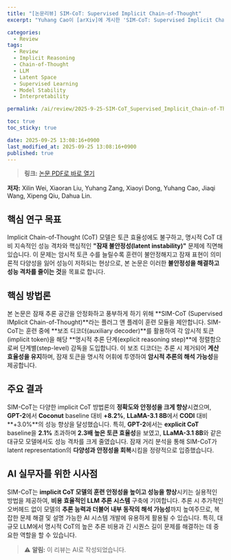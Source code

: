 ```yaml
---
title: "[논문리뷰] SIM-CoT: Supervised Implicit Chain-of-Thought"
excerpt: "Yuhang Cao이 [arXiv]에 게시한 'SIM-CoT: Supervised Implicit Chain-of-Thought' 논문에 대한 자세한 리뷰입니다."

categories:
  - Review
tags:
  - Review
  - Implicit Reasoning
  - Chain-of-Thought
  - LLM
  - Latent Space
  - Supervised Learning
  - Model Stability
  - Interpretability

permalink: /ai/review/2025-9-25-SIM-CoT_Supervised_Implicit_Chain-of-Thought/

toc: true
toc_sticky: true

date: 2025-09-25 13:08:16+0900
last_modified_at: 2025-09-25 13:08:16+0900
published: true
---
```

> **링크:** [논문 PDF로 바로 열기](https://arxiv.org/abs/2509.20317)

**저자:** Xilin Wei, Xiaoran Liu, Yuhang Zang, Xiaoyi Dong, Yuhang Cao, Jiaqi Wang, Xipeng Qiu, Dahua Lin.



## 핵심 연구 목표
Implicit Chain-of-Thought (CoT) 모델은 토큰 효율성에도 불구하고, 명시적 CoT 대비 지속적인 성능 격차와 핵심적인 **"잠재 불안정성(latent instability)"** 문제에 직면해 있습니다. 이 문제는 암시적 토큰 수를 늘릴수록 훈련이 불안정해지고 잠재 표현이 의미론적 다양성을 잃어 성능이 저하되는 현상으로, 본 논문은 이러한 **불안정성을 해결하고 성능 격차를 줄이는 것**을 목표로 합니다.

## 핵심 방법론
본 논문은 잠재 추론 공간을 안정화하고 풍부하게 하기 위해 **SIM-CoT (Supervised IMplicit Chain-of-Thought)**라는 플러그 앤 플레이 훈련 모듈을 제안합니다. SIM-CoT는 훈련 중에 **보조 디코더(auxiliary decoder)**를 활용하여 각 암시적 토큰(implicit token)을 해당 **명시적 추론 단계(explicit reasoning step)**에 정렬함으로써 단계별(step-level) 감독을 도입합니다. 이 보조 디코더는 추론 시 제거되어 **계산 효율성을 유지**하며, 잠재 토큰을 명시적 어휘에 투영하여 **암시적 추론의 해석 가능성**을 제공합니다.

## 주요 결과
SIM-CoT는 다양한 implicit CoT 방법론의 **정확도와 안정성을 크게 향상**시켰으며, **GPT-2**에서 **Coconut** baseline 대비 **+8.2%**, **LLaMA-3.1 8B**에서 **CODI** 대비 **+3.0%**의 성능 향상을 달성했습니다. 특히, **GPT-2**에서는 **explicit CoT** baseline을 **2.1%** 초과하며 **2.3배 높은 토큰 효율성**을 보였고, **LLaMA-3.1 8B**와 같은 대규모 모델에서도 성능 격차를 크게 줄였습니다. 잠재 거리 분석을 통해 SIM-CoT가 latent representation의 **다양성과 안정성을 회복**시킴을 정량적으로 입증했습니다.

## AI 실무자를 위한 시사점
SIM-CoT는 **implicit CoT 모델의 훈련 안정성을 높이고 성능을 향상**시키는 실용적인 방법을 제공하여, **비용 효율적인 LLM 추론 시스템** 구축에 기여합니다. 추론 시 추가적인 오버헤드 없이 모델의 **추론 능력과 더불어 내부 동작의 해석 가능성**까지 높여주므로, 복잡한 문제 해결 및 설명 가능한 AI 시스템 개발에 유용하게 활용될 수 있습니다. 특히, 대규모 LLM에서 명시적 CoT의 높은 추론 비용과 긴 시퀀스 길이 문제를 해결하는 데 중요한 역할을 할 수 있습니다.

> ⚠️ **알림:** 이 리뷰는 AI로 작성되었습니다.